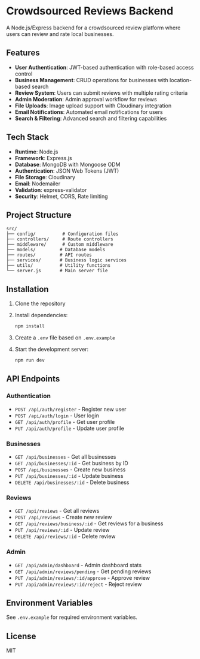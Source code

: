 # Crowdsourced Reviews Backend

A Node.js/Express backend for a crowdsourced review platform where users can review and rate local businesses.

## Features

- **User Authentication**: JWT-based authentication with role-based access control
- **Business Management**: CRUD operations for businesses with location-based search
- **Review System**: Users can submit reviews with multiple rating criteria
- **Admin Moderation**: Admin approval workflow for reviews
- **File Uploads**: Image upload support with Cloudinary integration
- **Email Notifications**: Automated email notifications for users
- **Search & Filtering**: Advanced search and filtering capabilities

## Tech Stack

- **Runtime**: Node.js
- **Framework**: Express.js
- **Database**: MongoDB with Mongoose ODM
- **Authentication**: JSON Web Tokens (JWT)
- **File Storage**: Cloudinary
- **Email**: Nodemailer
- **Validation**: express-validator
- **Security**: Helmet, CORS, Rate limiting

## Project Structure

```
src/
├── config/          # Configuration files
├── controllers/     # Route controllers
├── middleware/      # Custom middleware
├── models/         # Database models
├── routes/         # API routes
├── services/       # Business logic services
├── utils/          # Utility functions
└── server.js       # Main server file
```

## Installation

1. Clone the repository
2. Install dependencies:
   ```bash
   npm install
   ```

3. Create a `.env` file based on `.env.example`
4. Start the development server:
   ```bash
   npm run dev
   ```

## API Endpoints

### Authentication
- `POST /api/auth/register` - Register new user
- `POST /api/auth/login` - User login
- `GET /api/auth/profile` - Get user profile
- `PUT /api/auth/profile` - Update user profile

### Businesses
- `GET /api/businesses` - Get all businesses
- `GET /api/businesses/:id` - Get business by ID
- `POST /api/businesses` - Create new business
- `PUT /api/businesses/:id` - Update business
- `DELETE /api/businesses/:id` - Delete business

### Reviews
- `GET /api/reviews` - Get all reviews
- `POST /api/reviews` - Create new review
- `GET /api/reviews/business/:id` - Get reviews for a business
- `PUT /api/reviews/:id` - Update review
- `DELETE /api/reviews/:id` - Delete review

### Admin
- `GET /api/admin/dashboard` - Admin dashboard stats
- `GET /api/admin/reviews/pending` - Get pending reviews
- `PUT /api/admin/reviews/:id/approve` - Approve review
- `PUT /api/admin/reviews/:id/reject` - Reject review

## Environment Variables

See `.env.example` for required environment variables.

## License

MIT
